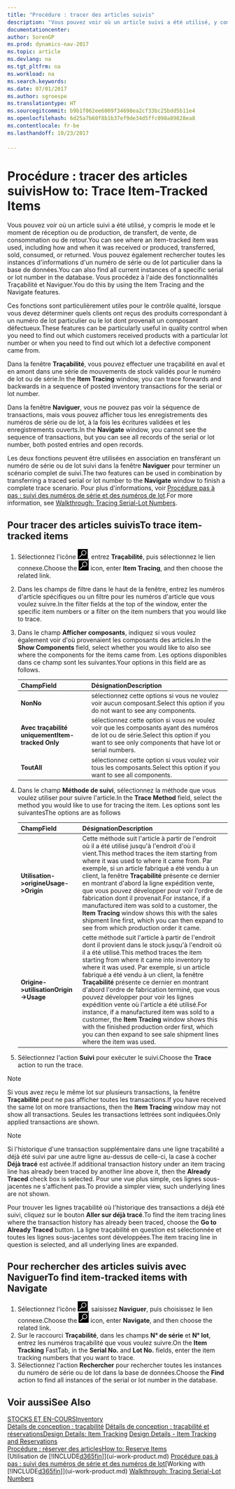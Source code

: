```yaml
---
title: "Procédure : tracer des articles suivis"
description: "Vous pouvez voir où un article suivi a été utilisé, y compris le mode et le moment de réception ou de production, de transfert, de vente, de consommation ou de retour. Vous pouvez également rechercher toutes les instances d'informations d'un numéro de série ou de lot particulier dans la base de données. Vous procédez à l'aide des fonctionnalités Traçabilité et Naviguer."
documentationcenter: 
author: SorenGP
ms.prod: dynamics-nav-2017
ms.topic: article
ms.devlang: na
ms.tgt_pltfrm: na
ms.workload: na
ms.search.keywords: 
ms.date: 07/01/2017
ms.author: sgroespe
ms.translationtype: HT
ms.sourcegitcommit: b9b1f062ee6009f34698ea2cf33bc25bdd5b11e4
ms.openlocfilehash: 6d25a7b60f8b1b37ef9de34d5ffc098a89828ea8
ms.contentlocale: fr-be
ms.lasthandoff: 10/23/2017

---
```

# <a name="how-to-trace-item-tracked-items"></a><span data-ttu-id="2ca6e-105">Procédure : tracer des articles suivis</span><span class="sxs-lookup"><span data-stu-id="2ca6e-105">How to: Trace Item-Tracked Items</span></span>
<span data-ttu-id="2ca6e-106">Vous pouvez voir où un article suivi a été utilisé, y compris le mode et le moment de réception ou de production, de transfert, de vente, de consommation ou de retour.</span><span class="sxs-lookup"><span data-stu-id="2ca6e-106">You can see where an item-tracked item was used, including how and when it was received or produced, transferred, sold, consumed, or returned.</span></span> <span data-ttu-id="2ca6e-107">Vous pouvez également rechercher toutes les instances d'informations d'un numéro de série ou de lot particulier dans la base de données.</span><span class="sxs-lookup"><span data-stu-id="2ca6e-107">You can also find all current instances of a specific serial or lot number in the database.</span></span> <span data-ttu-id="2ca6e-108">Vous procédez à l'aide des fonctionnalités Traçabilité et Naviguer.</span><span class="sxs-lookup"><span data-stu-id="2ca6e-108">You do this by using the Item Tracing and the Navigate features.</span></span>  

 <span data-ttu-id="2ca6e-109">Ces fonctions sont particulièrement utiles pour le contrôle qualité, lorsque vous devez déterminer quels clients ont reçus des produits correspondant à un numéro de lot particulier ou le lot dont provenait un composant défectueux.</span><span class="sxs-lookup"><span data-stu-id="2ca6e-109">These features can be particularly useful in quality control when you need to find out which customers received products with a particular lot number or when you need to find out which lot a defective component came from.</span></span>  

 <span data-ttu-id="2ca6e-110">Dans la fenêtre **Traçabilité**, vous pouvez effectuer une traçabilité en aval et en amont dans une série de mouvements de stock validés pour le numéro de lot ou de série.</span><span class="sxs-lookup"><span data-stu-id="2ca6e-110">In the **Item Tracing** window, you can trace forwards and backwards in a sequence of posted inventory transactions for the serial or lot number.</span></span>  

 <span data-ttu-id="2ca6e-111">Dans la fenêtre **Naviguer**, vous ne pouvez pas voir la séquence de transactions, mais vous pouvez afficher tous les enregistrements des numéros de série ou de lot, à la fois les écritures validées et les enregistrements ouverts.</span><span class="sxs-lookup"><span data-stu-id="2ca6e-111">In the **Navigate** window, you cannot see the sequence of transactions, but you can see all records of the serial or lot number, both posted entries and open records.</span></span>  

 <span data-ttu-id="2ca6e-112">Les deux fonctions peuvent être utilisées en association en transférant un numéro de série ou de lot suivi dans la fenêtre **Naviguer** pour terminer un scénario complet de suivi.</span><span class="sxs-lookup"><span data-stu-id="2ca6e-112">The two features can be used in combination by transferring a traced serial or lot number to the **Navigate** window to finish a complete trace scenario.</span></span> <span data-ttu-id="2ca6e-113">Pour plus d'informations, voir [Procédure pas à pas : suivi des numéros de série et des numéros de lot](walkthrough-tracing-serial-lot-numbers.md).</span><span class="sxs-lookup"><span data-stu-id="2ca6e-113">For more information, see [Walkthrough: Tracing Serial-Lot Numbers](walkthrough-tracing-serial-lot-numbers.md).</span></span>  

## <a name="to-trace-item-tracked-items"></a><span data-ttu-id="2ca6e-114">Pour tracer des articles suivis</span><span class="sxs-lookup"><span data-stu-id="2ca6e-114">To trace item-tracked items</span></span>  

1.  <span data-ttu-id="2ca6e-115">Sélectionnez l'icône ![Page ou état pour la recherche](media/ui-search/search_small.png "Page ou état pour la recherche"), entrez **Traçabilité**, puis sélectionnez le lien connexe.</span><span class="sxs-lookup"><span data-stu-id="2ca6e-115">Choose the ![Search for Page or Report](media/ui-search/search_small.png "Search for Page or Report icon") icon, enter **Item Tracing**, and then choose the related link.</span></span>  
2.  <span data-ttu-id="2ca6e-116">Dans les champs de filtre dans le haut de la fenêtre, entrez les numéros d'article spécifiques ou un filtre pour les numéros d'article que vous voulez suivre.</span><span class="sxs-lookup"><span data-stu-id="2ca6e-116">In the filter fields at the top of the window, enter the specific item numbers or a filter on the item numbers that you would like to trace.</span></span>  
3.  <span data-ttu-id="2ca6e-117">Dans le champ **Afficher composants**, indiquez si vous voulez également voir d'où provenaient les composants des articles.</span><span class="sxs-lookup"><span data-stu-id="2ca6e-117">In the **Show Components** field, select whether you would like to also see where the components for the items came from.</span></span> <span data-ttu-id="2ca6e-118">Les options disponibles dans ce champ sont les suivantes.</span><span class="sxs-lookup"><span data-stu-id="2ca6e-118">Your options in this field are as follows.</span></span>  

    |<span data-ttu-id="2ca6e-119">Champ</span><span class="sxs-lookup"><span data-stu-id="2ca6e-119">Field</span></span>|<span data-ttu-id="2ca6e-120">Désignation</span><span class="sxs-lookup"><span data-stu-id="2ca6e-120">Description</span></span>|  
    |----------------------------------|---------------------------------------|  
    |<span data-ttu-id="2ca6e-121">**Non**</span><span class="sxs-lookup"><span data-stu-id="2ca6e-121">**No**</span></span>|<span data-ttu-id="2ca6e-122">sélectionnez cette options si vous ne voulez voir aucun composant.</span><span class="sxs-lookup"><span data-stu-id="2ca6e-122">Select this option if you do not want to see any components.</span></span>|  
    |<span data-ttu-id="2ca6e-123">**Avec traçabilité uniquement**</span><span class="sxs-lookup"><span data-stu-id="2ca6e-123">**Item-tracked Only**</span></span>|<span data-ttu-id="2ca6e-124">sélectionnez cette option si vous ne voulez voir que les composants ayant des numéros de lot ou de série.</span><span class="sxs-lookup"><span data-stu-id="2ca6e-124">Select this option if you want to see only components that have lot or serial numbers.</span></span>|  
    |<span data-ttu-id="2ca6e-125">**Tout**</span><span class="sxs-lookup"><span data-stu-id="2ca6e-125">**All**</span></span>|<span data-ttu-id="2ca6e-126">sélectionnez cette option si vous voulez voir tous les composants.</span><span class="sxs-lookup"><span data-stu-id="2ca6e-126">Select this option if you want to see all components.</span></span>|  

4.  <span data-ttu-id="2ca6e-127">Dans le champ **Méthode de suivi**, sélectionnez la méthode que vous voulez utiliser pour suivre l'article.</span><span class="sxs-lookup"><span data-stu-id="2ca6e-127">In the **Trace Method** field, select the method you would like to use for tracing the item.</span></span> <span data-ttu-id="2ca6e-128">Les options sont les suivantes</span><span class="sxs-lookup"><span data-stu-id="2ca6e-128">The options are as follows</span></span>  

    |<span data-ttu-id="2ca6e-129">Champ</span><span class="sxs-lookup"><span data-stu-id="2ca6e-129">Field</span></span>|<span data-ttu-id="2ca6e-130">Désignation</span><span class="sxs-lookup"><span data-stu-id="2ca6e-130">Description</span></span>|  
    |----------------------------------|---------------------------------------|  
    |<span data-ttu-id="2ca6e-131">**Utilisation->origine**</span><span class="sxs-lookup"><span data-stu-id="2ca6e-131">**Usage->Origin**</span></span>|<span data-ttu-id="2ca6e-132">Cette méthode suit l'article à partir de l'endroit où il a été utilisé jusqu'à l'endroit d'où il vient.</span><span class="sxs-lookup"><span data-stu-id="2ca6e-132">This method traces the item starting from where it was used to where it came from.</span></span> <span data-ttu-id="2ca6e-133">Par exemple, si un article fabriqué a été vendu à un client, la fenêtre **Traçabilité** présente ce dernier en montrant d'abord la ligne expédition vente, que vous pouvez développer pour voir l'ordre de fabrication dont il provenait.</span><span class="sxs-lookup"><span data-stu-id="2ca6e-133">For instance, if a manufactured item was sold to a customer, the **Item Tracing** window shows this with the sales shipment line first, which you can then expand to see from which production order it came.</span></span>|  
    |<span data-ttu-id="2ca6e-134">**Origine->utilisation**</span><span class="sxs-lookup"><span data-stu-id="2ca6e-134">**Origin->Usage**</span></span>|<span data-ttu-id="2ca6e-135">cette méthode suit l'article à partir de l'endroit dont il provient dans le stock jusqu'à l'endroit où il a été utilisé.</span><span class="sxs-lookup"><span data-stu-id="2ca6e-135">This method traces the item starting from where it came into inventory to where it was used.</span></span> <span data-ttu-id="2ca6e-136">Par exemple, si un article fabriqué a été vendu à un client, la fenêtre **Traçabilité** présente ce dernier en montrant d'abord l'ordre de fabrication terminé, que vous pouvez développer pour voir les lignes expédition vente où l'article a été utilisé.</span><span class="sxs-lookup"><span data-stu-id="2ca6e-136">For instance, if a manufactured item was sold to a customer, the **Item Tracing** window shows this with the finished production order first, which you can then expand to see sale shipment lines where the item was used.</span></span>|  

5.  <span data-ttu-id="2ca6e-137">Sélectionnez l'action **Suivi** pour exécuter le suivi.</span><span class="sxs-lookup"><span data-stu-id="2ca6e-137">Choose the **Trace** action to run the trace.</span></span>  

> [!NOTE]  
>  <span data-ttu-id="2ca6e-138">Si vous avez reçu le même lot sur plusieurs transactions, la fenêtre **Traçabilité** peut ne pas afficher toutes les transactions.</span><span class="sxs-lookup"><span data-stu-id="2ca6e-138">If you have received the same lot on more transactions, then the **Item Tracing** window may not show all transactions.</span></span> <span data-ttu-id="2ca6e-139">Seules les transactions lettrées sont indiquées.</span><span class="sxs-lookup"><span data-stu-id="2ca6e-139">Only applied transactions are shown.</span></span>  

> [!NOTE]  
>  <span data-ttu-id="2ca6e-140">Si l'historique d'une transaction supplémentaire dans une ligne traçabilité a déjà été suivi par une autre ligne au-dessus de celle-ci, la case à cocher **Déjà tracé** est activée.</span><span class="sxs-lookup"><span data-stu-id="2ca6e-140">If additional transaction history under an item tracing line has already been traced by another line above it, then the **Already Traced** check box is selected.</span></span> <span data-ttu-id="2ca6e-141">Pour une vue plus simple, ces lignes sous-jacentes ne s'affichent pas.</span><span class="sxs-lookup"><span data-stu-id="2ca6e-141">To provide a simpler view, such underlying lines are not shown.</span></span>  
>   
>  <span data-ttu-id="2ca6e-142">Pour trouver les lignes traçabilité où l'historique des transactions a déjà été suivi, cliquez sur le bouton **Aller sur déjà tracé**.</span><span class="sxs-lookup"><span data-stu-id="2ca6e-142">To find the item tracing lines where the transaction history has already been traced, choose the **Go to Already Traced** button.</span></span> <span data-ttu-id="2ca6e-143">La ligne traçabilité en question est sélectionnée et toutes les lignes sous-jacentes sont développées.</span><span class="sxs-lookup"><span data-stu-id="2ca6e-143">The item tracing line in question is selected, and all underlying lines are expanded.</span></span>  

## <a name="to-find-item-tracked-items-with-navigate"></a><span data-ttu-id="2ca6e-144">Pour rechercher des articles suivis avec Naviguer</span><span class="sxs-lookup"><span data-stu-id="2ca6e-144">To find item-tracked items with Navigate</span></span>  

1.  <span data-ttu-id="2ca6e-145">Sélectionnez l'icône ![Page ou état pour la recherche](media/ui-search/search_small.png "Page ou état pour la recherche"), saisissez **Naviguer**, puis choisissez le lien connexe.</span><span class="sxs-lookup"><span data-stu-id="2ca6e-145">Choose the ![Search for Page or Report](media/ui-search/search_small.png "Search for Page or Report icon") icon, enter **Navigate**, and then choose the related link.</span></span>  
2.  <span data-ttu-id="2ca6e-146">Sur le raccourci **Traçabilité**, dans les champs **N° de série** et **N° lot**, entrez les numéros traçabilité que vous voulez suivre.</span><span class="sxs-lookup"><span data-stu-id="2ca6e-146">On the **Item Tracking** FastTab, in the **Serial No.** and **Lot No.** fields, enter the item tracking numbers that you want to trace.</span></span>  
3.  <span data-ttu-id="2ca6e-147">Sélectionnez l'action **Rechercher** pour rechercher toutes les instances du numéro de série ou de lot dans la base de données.</span><span class="sxs-lookup"><span data-stu-id="2ca6e-147">Choose the **Find** action to find all instances of the serial or lot number in the database.</span></span>  

## <a name="see-also"></a><span data-ttu-id="2ca6e-148">Voir aussi</span><span class="sxs-lookup"><span data-stu-id="2ca6e-148">See Also</span></span>  
[<span data-ttu-id="2ca6e-149">STOCKS ET EN-COURS</span><span class="sxs-lookup"><span data-stu-id="2ca6e-149">Inventory</span></span>](inventory-manage-inventory.md)  
<span data-ttu-id="2ca6e-150">[Détails de conception : traçabilité](design-details-item-tracking.md)
[Détails de conception : traçabilité et réservations](design-details-item-tracking-and-reservations.md)</span><span class="sxs-lookup"><span data-stu-id="2ca6e-150">[Design Details: Item Tracking](design-details-item-tracking.md)
[Design Details - Item Tracking and Reservations](design-details-item-tracking-and-reservations.md)</span></span>  
[<span data-ttu-id="2ca6e-151">Procédure : réserver des articles</span><span class="sxs-lookup"><span data-stu-id="2ca6e-151">How to: Reserve Items</span></span>](inventory-how-to-reserve-items.md)  
<span data-ttu-id="2ca6e-152">[Utilisation de [!INCLUDE[d365fin](includes/d365fin_md.md)]](ui-work-product.md)
[Procédure pas à pas : suivi des numéros de série et des numéros de lot](walkthrough-tracing-serial-lot-numbers.md)</span><span class="sxs-lookup"><span data-stu-id="2ca6e-152">[Working with [!INCLUDE[d365fin](includes/d365fin_md.md)]](ui-work-product.md)
[Walkthrough: Tracing Serial-Lot Numbers](walkthrough-tracing-serial-lot-numbers.md)</span></span>


